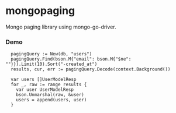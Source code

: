 
# mongopaging
Mongo paging library using mongo-go-driver.

### Demo
      pagingQuery := New(db, "users")
      pagingQuery.Find(bson.M{"email": bson.M{"$ne": ""}}).Limit(10).Sort("-created_at")
      results, cur, err := pagingQuery.Decode(context.Background())
      
      var users []UserModelResp
      for _, raw := range results {
    	var user UserModelResp
    	bson.Unmarshal(raw, &user)
    	users = append(users, user)
      }
